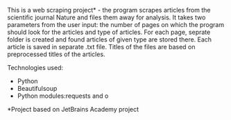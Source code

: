 This is a web scraping project* - the program scrapes articles from the scientific journal Nature and files them away for analysis. It takes two parameters from the user input: the number of pages on which the program should look for the articles and type of articles. For each page, seprate folder is created and found articles of given type are stored there. Each article is saved in separate .txt file. Titles of the files are based on preprocessed titles of the articles.


Technologies used:
- Python
- Beautifulsoup
- Python modules:requests and o

*Project based on JetBrains Academy project
